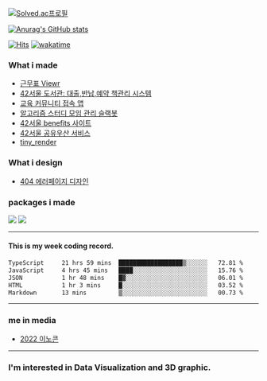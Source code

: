 [![Solved.ac프로필](http://mazassumnida.wtf/api/v2/generate_badge?boj=dltjddus2)](https://solved.ac/dltjddus2)

[![Anurag's GitHub stats](https://github-readme-stats.vercel.app/api?username=YeonSeong-Lee)](https://github.com/anuraghazra/github-readme-stats)


[![Hits](https://hits.seeyoufarm.com/api/count/incr/badge.svg?url=https%3A%2F%2Fgithub.com%2FYeonSeong-Lee&count_bg=%2379C83D&title_bg=%23555555&icon=&icon_color=%23E7E7E7&title=hits&edge_flat=false)](https://hits.seeyoufarm.com)
[![wakatime](https://wakatime.com/badge/user/2f42ecac-18b3-4aea-9e84-70d3d28d0008.svg)](https://wakatime.com/@2f42ecac-18b3-4aea-9e84-70d3d28d0008)



### What i made
- [근무표 Viewr](https://github.com/YeonSeong-Lee/bluebird_workshift_viewer)
- [42서울 도서관: 대출,반납,예약 책관리 시스템](https://42library.kr/)
- [교육 커뮤니티 접속 앱](https://github.com/YeonSeong-Lee/HufsLifeAcademy_app)
- [알고리즘 스터디 모임 관리 슬랙봇](https://github.com/helloAlgorithms/RedKiKi)
- [42서울 benefits 사이트](https://42-benefit.vercel.app/)
- [42서울 공유우산 서비스](https://umbrella.42seoul-service.link/)
- [tiny_render](https://github.com/YeonSeong-Lee/tiny_render)

### What i design
- [404 에러페이지 디자인](https://yeonseong-lee.github.io/web_graphics/blob/main/404.html)

### packages i made
 <a href="https://nodei.co/npm/az-generator/"><img src="https://nodei.co/npm/az-generator.png"></a>
 <a href="https://nodei.co/npm/korean-random-names-generator/"><img src="https://nodei.co/npm/korean-random-names-generator.png"></a>

---

#### This is my week coding record.
<!--START_SECTION:waka-->

```txt
TypeScript     21 hrs 59 mins  ██████████████████▒░░░░░░   72.81 %
JavaScript     4 hrs 45 mins   ████░░░░░░░░░░░░░░░░░░░░░   15.76 %
JSON           1 hr 48 mins    █▓░░░░░░░░░░░░░░░░░░░░░░░   06.01 %
HTML           1 hr 3 mins     █░░░░░░░░░░░░░░░░░░░░░░░░   03.52 %
Markdown       13 mins         ▒░░░░░░░░░░░░░░░░░░░░░░░░   00.73 %
```

<!--END_SECTION:waka-->
--- 

### me in media
- [2022 이노콘](https://platum.kr/archives/198709)
---
### I'm interested in Data Visualization and 3D graphic.



